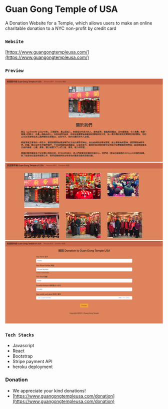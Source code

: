 # Guan Gong Temple of USA

A Donation Website for a Temple​, which allows users to make an online charitable donation to a NYC non-profit by credit card

### `Website`

[https://www.guangongtempleusa.com/](https://www.guangongtempleusa.com/)

### `Preview`

![](src/images/frontPageIMG.png)
![](src/images/picsIMG.png)
![](src/images/donationIMG.png)

### `Tech Stacks`

- Javascript
- React
- Bootstrap
- Stripe payment API
- heroku deployment

### Donation

- We appreciate your kind donations!
- [https://www.guangongtempleusa.com/donation](https://www.guangongtempleusa.com/donation)
